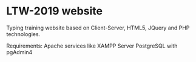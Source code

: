 # LTW-2019 website
Typing training website based on Client-Server, HTML5, JQuery and PHP technologies.

Requirements:
  Apache services like XAMPP
  Server PostgreSQL with pgAdmin4
